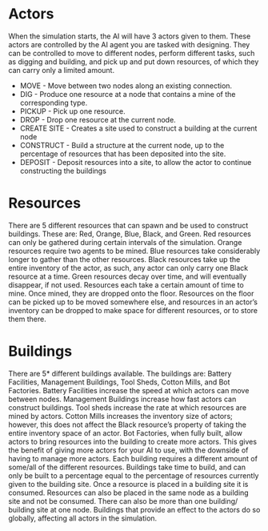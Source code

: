 # Actors
When the simulation starts, the AI will have 3 actors given to them. These actors are controlled by the AI agent you are tasked with designing. They can be controlled to move to different nodes, perform different tasks, such as digging and building, and pick up and put down resources, of which they can carry only a limited amount.

* MOVE - Move between two nodes along an existing connection.
* DIG - Produce one resource at a node that contains a mine of the corresponding type.
* PICKUP - Pick up one resource.
* DROP - Drop one resource at the current node.
* CREATE SITE - Creates a site used to construct a building at the current node
* CONSTRUCT - Build a structure at the current node, up to the percentage of resources that has been deposited into the site.
* DEPOSIT - Deposit resources into a site, to allow the actor to continue constructing the buildings


# Resources
There are 5 different resources that can spawn and be used to construct buildings. These are: Red, Orange, Blue, Black, and Green. Red resources can only be gathered during certain intervals of the simulation. Orange resources require two agents to be mined. Blue resources take considerably longer to gather than the other resources. Black resources take up the entire inventory of the actor, as such, any actor can only carry one Black resource at a time. Green resources decay over time, and will eventually disappear, if not used.
Resources each take a certain amount of time to mine. Once mined, they are dropped onto the floor. Resources on the floor can be picked up to be moved somewhere else, and resources in an actor’s inventory can be dropped to make space for different resources, or to store them there.


# Buildings
There are 5* different buildings available. The buildings are: Battery Facilities, Management Buildings, Tool Sheds, Cotton Mills, and Bot Factories. Battery Facilities increase the speed at which actors can move between nodes. Management Buildings increase how fast actors can construct buildings. Tool sheds increase the rate at which resources are mined by actors. Cotton Mills increases the inventory size of actors; however, this does not affect the Black resource’s property of taking the entire inventory space of an actor. Bot Factories, when fully built, allow actors to bring resources into the building to create more actors. This gives the benefit of giving more actors for your AI to use, with the downside of having to manage more actors.
Each building requires a different amount of some/all of the different resources. Buildings take time to build, and can only be built to a percentage equal to the percentage of resources currently given to the building site. Once a resource is placed in a building site it is consumed. Resources can also be placed in the same node as a building site and not be consumed. There can also be more than one building/ building site at one node. Buildings that provide an effect to the actors do so globally, affecting all actors in the simulation.
